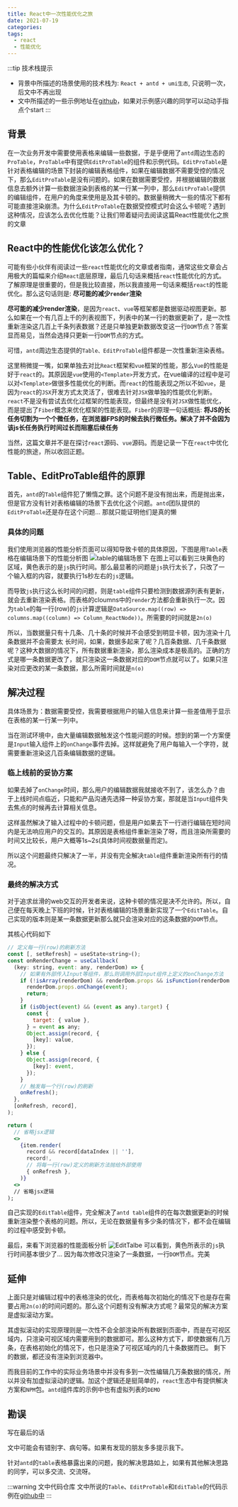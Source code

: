 ```yaml
---
title: React中一次性能优化之旅
date: 2021-07-19
categories:
tags:
  - react
  - 性能优化
---
```


<!-- ![table的编辑场景下](https://cdn.jsdelivr.net/gh/AsherSun/image-host/blog-img/20210719174010.png) -->

:::tip 技术栈提示
+ 背景中所描述的场景使用的技术栈为: `React + antd + umi生态`, 只说明一次，后文中不再出现
+ 文中所描述的一些示例地址在[github](https://github.com/AsherSun/antd-edit-table-demo)，如果对示例感兴趣的同学可以动动手指点个start
:::

## 背景
在一次业务开发中需要使用表格来编辑一些数据，于是乎便用了`antd`周边生态的`ProTable`，`ProTable`中有提供`EditProTable`的组件和示例代码。`EditProTable`是针对表格编辑的场景下封装的编辑表格组件，如果在编辑数据不需要受控的情况下，那么`EditProTable`是没有问题的。如果在数据需要受控，并根据编辑的数据信息去额外计算一些数据渲染到表格的某一行某一列中，那么`EditProTable`提供的编辑组件，在用户的角度来使用是及其卡顿的。数据量稍微大一些的情况下都有可能直接渲染崩溃。为什么`EditProTable`在数据受控模式时会这么卡顿呢？遇到这种情况，应该怎么去优化性能？让我们带着疑问去阅读这篇React性能优化之旅的文章


## React中的性能优化该怎么优化？
可能有些小伙伴有阅读过一些`react`性能优化的文章或者指南，通常这些文章会占用极大的篇幅来介绍`React`底层原理，最后几句话来概括`react`性能优化的方式。了解原理是很重要的，但是我比较直接，所以我直接用一句话来概括`react`的性能优化。那么这句话则是: **尽可能的减少`render`渲染**

**尽可能的减少render渲染**，是因为`react`、`vue`等框架都是数据驱动视图更新。那么如果在一个有几百上千的列表视图下，列表中的某一行的数据更新了，是一次性重新渲染这几百上千条列表数据？还是只单独更新数据改变这一行`DOM`节点？答案显而易见，当然会选择只更新一行`DOM`节点的方式。

可惜，`antd`周边生态提供的`Table、EditProTable`组件都是一次性重新渲染表格。

这里稍微提一嘴，如果单独去对比`React`框架和`vue`框架的性能，那么`Vue`的性能是好于`react`的。其原因是`vue`使用的`<Template>`开发方式，在vue编译的过程中是可以对`<Template>`做很多性能优化的判断。而`react`的性能表现之所以不如`vue`，是因为`react`的`JSX`开发方式太灵活了，很难去针对`JSX`做单独的性能优化判断。`react`不是没有尝试去优化过框架的性能表现，但最终是没有对`JSX`做性能优化，而是提出了`Fiber`概念来优化框架的性能表现。`Fiber`的原理一句话概括: **将JS的长任务切割为一个个微任务，在浏览器FPS的时候去执行微任务。解决了并不会因为该js长任务执行时间过长而阻塞后续任务**

<!-- more -->

当然，这篇文章并不是在探讨`react`源码、`vue`源码。而是记录一下在`react`中优化性能的旅途，所以收回正题。

## Table、EditProTable组件的原罪
首先，`antd`的`Table`组件犯了懒惰之罪。这个问题不是没有抛出来，而是抛出来，但是官方没有针对表格编辑的场景下去优化这个问题。`antd`团队提供的`EditProTable`还是存在这个问题... 那就只能证明他们是真的懒

### 具体的问题
我们使用浏览器的性能分析页面可以得知导致卡顿的具体原因，下图是用`Table`表格在编辑场景下的性能分析图
![table的编辑场景下](https://cdn.jsdelivr.net/gh/AsherSun/image-host/blog-img/20210719174010.png)
在图上可以看到三块黄色的区域，黄色表示的是`js`执行时间。那么最显著的问题是`js`执行太长了，只改了一个输入框的内容，就要执行1s秒左右的`js`逻辑。

而导致`js`执行这么长时间的问题，则是`table`组件只要检测到数据源列表有更新，就会去重新渲染表格。而表格的cloumns中的`render`方法都会重新执行一次。因为`table`的每一行(row)的`js`计算逻辑是`DataSource.map((row) => columns.map((column) => Column_ReactNode))`。所需要的时间就是`2n(o)`

所以，当数据量只有十几条、几十条的时候并不会感受到明显卡顿，因为渲染十几条数据并不会需要太 长时间，如果，数据多起来了呢？几百条数据、几千条数据呢？这种大数据的情况下，所有数据重新渲染，那么渲染成本是极高的。正确的方式是哪一条数据更改了，就只渲染这一条数据对应的`DOM`节点就可以了。如果只渲染对应更改的某一条数据，那么所需时间就是`n(o)`

## 解决过程
具体场景为：数据需要受控，我需要根据用户的输入信息来计算一些差值用于显示在表格的某一行某一列中。

当在测试环境中，由大量编辑数据触发这个性能问题的时候。想到的第一个方案便是`Input`输入组件上的`onChange`事件去掉。这样就避免了用户每输入一个字符，就需要重新渲染这几百条编辑数据的逻辑。

### 临上线前的妥协方案
如果去掉了`onChange`时间，那么用户的编辑数据我就接收不到了，该怎么办？由于上线时间点临近，只能和产品沟通先选择一种妥协方案，那就是当`Input`组件失去焦点的时候再去计算相关信息。

这样虽然解决了输入过程中的卡顿问题，但是用户如果去下一行进行编辑在短时间内是无法响应用户的交互的。其原因是表格组件重新渲染了呀，而且渲染所需要的时间又比较长，用户大概等1s~2s(具体时间视数据量而定)。

所以这个问题最终只解决了一半，并没有完全解决`table`组件重新渲染所有行的情况。

### 最终的解决方式
对于追求丝滑的web交互的开发者来说，这种卡顿的情况是决不允许的。所以，自己便在每天晚上下班的时候，针对表格编辑的场景重新实现了一个`EditTable`。自己实现的版本则是某一条数据更新那么就只会渲染对应的这条数据的`DOM`节点。

其核心代码如下
```jsx
// 定义每一行(row)的刷新方法
const [, setRefresh] = useState<string>();
const onRenderChange = useCallback(
  (key: string, event: any, renderDom) => {
    // 如果有外部传入Input等组件，那么则调用外部Input组件上定义的onChange方法
    if (!isArray(renderDom) && renderDom.props && isFunction(renderDom.props.onChange)) {
      renderDom.props.onChange(event);
      return;
    }
    if (isObject(event) && (event as any).target) {
      const {
        target: { value },
      } = event as any;
      Object.assign(record, {
        [key]: value,
      });
    } else {
      Object.assign(record, {
        [key]: event,
      });
    }
    // 触发每一个行(row)的刷新
    onRefresh();
  },
  [onRefresh, record],
);

return (
  // 省略jsx逻辑
  <>
    {item.render(
      record && record[dataIndex || ''],
      record!,
      // 将每一行(row)定义的刷新方法抛给外部使用
      { onRefresh },
    )}
  <>
  // 省略jsx逻辑
);
```
自己实现的`EditTable`组件，完全解决了`antd table`组件的在每次数据更新的时候重新渲染整个表格的问题。所以，无论在数据量有多少条的情况下，都不会在编辑的过程中感受到卡顿。

最后，来看下浏览器的性能面板分析
![EditTalbe](https://cdn.jsdelivr.net/gh/AsherSun/image-host/blog-img/20210719182327.png)
可以看到，黄色所表示的`js`执行时间基本很少了... 因为每次修改只渲染了一条数据，一行`DOM`节点。完美

## 延伸
上面只是对编辑过程中的表格渲染的优化，而表格每次初始化的情况下也是存在需要占用`2n(o)`的时间问题的。那么这个问题有没有解决方式呢？最常见的解决方案是虚拟滚动方案。

其虚拟滚动的实现原理则是一次性不会全部渲染所有数据到页面中，而是在可视区域内，只渲染可视区域内需要用到的数据即可。那么这种方式下，即使数据有几万条，在表格初始化的情况下，也只是渲染了可视区域内的几十条数据而已。 剩下的数据，都还没有渲染到浏览器中。

而我目前的工作中的实际业务场景中并没有多到一次性编辑几万条数据的情况，所以并没有加虚拟滚动的逻辑。加这个逻辑还是挺简单的，`react`生态中有提供解决方案和`NPM`包。`antd`组件库的示例中也有虚拟列表的`DEMO`


## 勘误

写在最后的话

文中可能会有错别字、病句等。如果有发现的朋友多多提示我下。

针对`antd`的`table`表格暴露出来的问题，我的解决思路如上，如果有其他解决思路的同学，可以多交流、交流呀。

:::warning 文中代码仓库
文中所说的`Table`、`EditProTable`和`EditTable`的代码示例在[github中](https://github.com/AsherSun/antd-edit-table-demo)
:::


